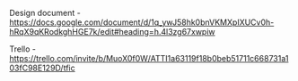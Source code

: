 Design document - https://docs.google.com/document/d/1q_ywJ58hk0bnVKMXpIXUCv0h-hRqX9qKRodkghHGE7k/edit#heading=h.4l3zg67xwpiw

Trello - https://trello.com/invite/b/MuoX0f0W/ATTI1a63119f18b0beb51711c668731a103fC98E129D/tfic
